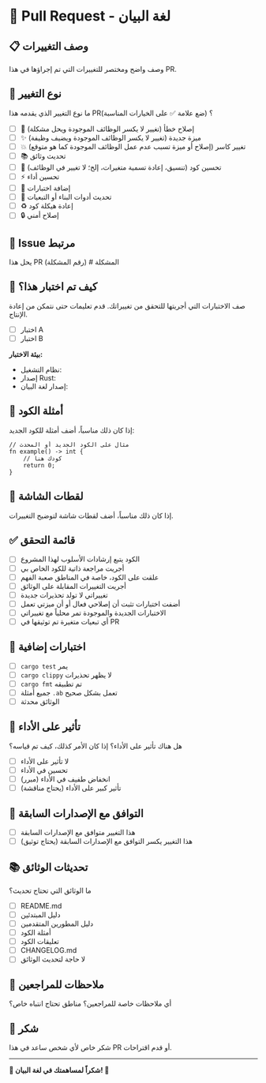 # 🚀 Pull Request - لغة البيان

## 📋 وصف التغييرات
وصف واضح ومختصر للتغييرات التي تم إجراؤها في هذا PR.

## 🎯 نوع التغيير
ما نوع التغيير الذي يقدمه هذا PR؟ (ضع علامة ✅ على الخيارات المناسبة)

- [ ] 🐛 إصلاح خطأ (تغيير لا يكسر الوظائف الموجودة ويحل مشكلة)
- [ ] ✨ ميزة جديدة (تغيير لا يكسر الوظائف الموجودة ويضيف وظيفة)
- [ ] 💥 تغيير كاسر (إصلاح أو ميزة تسبب عدم عمل الوظائف الموجودة كما هو متوقع)
- [ ] 📚 تحديث وثائق
- [ ] 🎨 تحسين كود (تنسيق، إعادة تسمية متغيرات، إلخ؛ لا تغيير في الوظائف)
- [ ] ⚡ تحسين أداء
- [ ] 🧪 إضافة اختبارات
- [ ] 🔧 تحديث أدوات البناء أو التبعيات
- [ ] ♻️ إعادة هيكلة كود
- [ ] 🔒 إصلاح أمني

## 🔗 Issue مرتبط
يحل هذا PR المشكلة # (رقم المشكلة)

## 🧪 كيف تم اختبار هذا؟
صف الاختبارات التي أجريتها للتحقق من تغييراتك. قدم تعليمات حتى نتمكن من إعادة الإنتاج.

- [ ] اختبار A
- [ ] اختبار B

**بيئة الاختبار:**
- نظام التشغيل: 
- إصدار Rust:
- إصدار لغة البيان:

## 📝 أمثلة الكود
إذا كان ذلك مناسباً، أضف أمثلة للكود الجديد:

```albayan
// مثال على الكود الجديد أو المحدث
fn example() -> int {
    // كودك هنا
    return 0;
}
```

## 📸 لقطات الشاشة
إذا كان ذلك مناسباً، أضف لقطات شاشة لتوضيح التغييرات.

## ✅ قائمة التحقق
- [ ] الكود يتبع إرشادات الأسلوب لهذا المشروع
- [ ] أجريت مراجعة ذاتية للكود الخاص بي
- [ ] علقت على الكود، خاصة في المناطق صعبة الفهم
- [ ] أجريت التغييرات المقابلة على الوثائق
- [ ] تغييراتي لا تولد تحذيرات جديدة
- [ ] أضفت اختبارات تثبت أن إصلاحي فعال أو أن ميزتي تعمل
- [ ] الاختبارات الجديدة والموجودة تمر محلياً مع تغييراتي
- [ ] أي تبعيات متغيرة تم توثيقها في PR

## 🔄 اختبارات إضافية
- [ ] `cargo test` يمر
- [ ] `cargo clippy` لا يظهر تحذيرات
- [ ] `cargo fmt` تم تطبيقه
- [ ] جميع أمثلة `.ab` تعمل بشكل صحيح
- [ ] الوثائق محدثة

## 🎯 تأثير على الأداء
هل هناك تأثير على الأداء؟ إذا كان الأمر كذلك، كيف تم قياسه؟

- [ ] لا تأثير على الأداء
- [ ] تحسين في الأداء
- [ ] انخفاض طفيف في الأداء (مبرر)
- [ ] تأثير كبير على الأداء (يحتاج مناقشة)

## 🔄 التوافق مع الإصدارات السابقة
- [ ] هذا التغيير متوافق مع الإصدارات السابقة
- [ ] هذا التغيير يكسر التوافق مع الإصدارات السابقة (يحتاج توثيق)

## 📚 تحديثات الوثائق
ما الوثائق التي تحتاج تحديث؟
- [ ] README.md
- [ ] دليل المبتدئين
- [ ] دليل المطورين المتقدمين
- [ ] أمثلة الكود
- [ ] تعليقات الكود
- [ ] CHANGELOG.md
- [ ] لا حاجة لتحديث الوثائق

## 🌟 ملاحظات للمراجعين
أي ملاحظات خاصة للمراجعين؟ مناطق تحتاج انتباه خاص؟

## 🙏 شكر
شكر خاص لأي شخص ساعد في هذا PR أو قدم اقتراحات.

---

**🧬 شكراً لمساهمتك في لغة البيان! 🚀**
